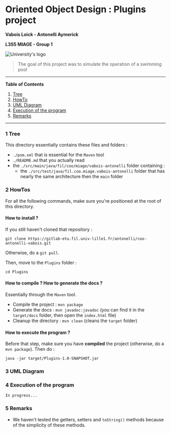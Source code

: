 # Oriented Object Design : Plugins project

**Vabois Loick - Antonelli Aymerick**

**L3S5 MIAGE - Group 1**

![University's logo](http://www.univ-lille1.fr/digitalAssets/38/38040_logo-trans.png)

> The goal of this project was to simulate the operation of a swimming pool

---

**Table of Contents**

1. [Tree](#arborescence)
2. [HowTo](#howto)
3. [UML Diagram](#uml)
4. [Execution of the program](#execute)
5. [Remarks](#remarks)

---

### <a name="arborescence">1 Tree</a>

This directory essentially contains these files and folders :

- `./pom.xml` that is essential for the `Maven` tool
- `./README.md` that you actually read
- the `./src/main/java/fil/coo/miage/vabois-antonelli` folder containing :
    - the `./src/test/java/fil.coo.miage.vabois-antonelli` folder that has nearly the same architecture then the `main` folder

### <a name="install">2 HowTos</a>

For all the following commands, make sure you're positioned at the root of this directory.

#### How to install ?

If you still haven't cloned that repository :

```
git clone https://gitlab-etu.fil.univ-lille1.fr/antonelli/coo-antonelli-vabois.git
```

Otherwise, do a `git pull`.

Then, move to the `Plugins` folder :

```
cd Plugins
```

#### How to compile ? How to generate the docs ?

Essentially through the `Maven` tool.

- Compile the project : `mvn package`
- Generate the docs : `mvn javadoc:javadoc` (you can find it in the `target/docs` folder, then open the `index.html` file)
- Cleanup the directory : `mvn clean` (cleans the `target` folder)

#### How to execute the program ?

Before that step, make sure you have **compiled** the project (otherwise, do a `mvn package`). Then do :

```
java -jar target/Plugins-1.0-SNAPSHOT.jar
```

### <a name="uml">3 UML Diagram</a>

<!--![UML](UML.png)-->

### <a name="uml">4 Execution of the program</a>

```
In progress...
```

### <a name="remarks">5 Remarks</a>

* We haven't tested the getters, setters and `toString()` methods because of the simplicity of these methods.